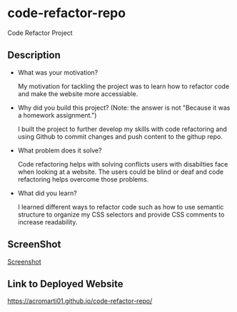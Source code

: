 # code-refactor-repo

Code Refactor Project

## Description

- What was your motivation?

    My motivation for tackling the project was to learn how to refactor code and make the website more accessiable.

- Why did you build this project? (Note: the answer is not "Because it was a homework assignment.")

    I built the project to further develop my skills with code refactoring and using Github to commit changes and push content to the githup repo. 

- What problem does it solve?

    Code refactoring helps with solving conflicts users with disabilties face when looking at a website. The users could be blind or deaf and code refactoring helps overcome those problems.

- What did you learn?

    I learned different ways to refactor code such as how to use semantic structure to organize my CSS selectors and provide CSS comments to increase readability.

## ScreenShot

[Screenshot](/C:\Users\Anthony\projects\code-refactor-repo\assets\images\horiseon-screenshot.png "Screenshot")

## Link to Deployed Website

https://acromarti01.github.io/code-refactor-repo/



